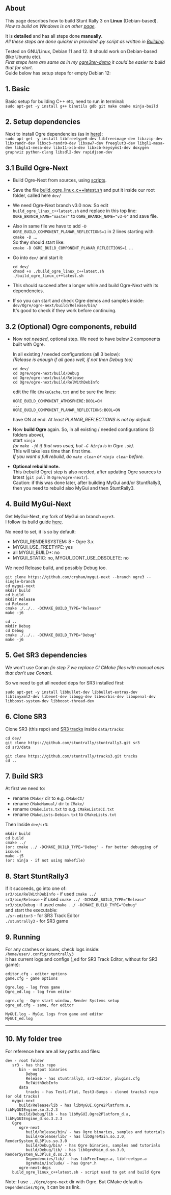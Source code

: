 ## About

This page describes how to build Stunt Rally 3 on **Linux** (Debian-based).  
_How to build on Windows is on other [page](BuildingVS.md)._  

It is **detailed** and has all steps done **manually**.  
_All these steps are done quicker in provided .py script as written in [Building](Building.md)._  

Tested on GNU/Linux, Debian 11 and 12. It should work on Debian-based (like Ubuntu etc).  
_First steps here are same as in my [ogre3ter-demo](https://github.com/cryham/ogre3ter-demo/) it could be easier to build that for start._  
Guide below has setup steps for empty Debian 12:  

## 1. Basic

Basic setup for building C++ etc, need to run in terminal:  
`sudo apt-get -y install g++ binutils gdb git make cmake ninja-build`

## 2. Setup dependencies

Next to install Ogre dependencies (as in [here](https://github.com/OGRECave/ogre-next#dependencies-linux)):  
`sudo apt-get -y install libfreetype6-dev libfreeimage-dev libzzip-dev libxrandr-dev libxcb-randr0-dev libxaw7-dev freeglut3-dev libgl1-mesa-dev libglu1-mesa-dev libx11-xcb-dev libxcb-keysyms1-dev doxygen graphviz python-clang libsdl2-dev rapidjson-dev`

## 3.1 Build Ogre-Next

- Build Ogre-Next from sources, using [scripts](https://github.com/OGRECave/ogre-next/tree/master/Scripts/BuildScripts/output).  

- Save the file [build_ogre_linux_c++latest.sh](https://raw.githubusercontent.com/OGRECave/ogre-next/master/Scripts/BuildScripts/output/build_ogre_linux_c%2B%2Blatest.sh) and put it inside our root folder, called here `dev/`

- We need Ogre-Next branch v3.0 now. So edit `build_ogre_linux_c++latest.sh` and replace in this top line:  
  `OGRE_BRANCH_NAME="master"` to `OGRE_BRANCH_NAME="v3-0"` and save file.

- Also in same file we have to add `-D OGRE_BUILD_COMPONENT_PLANAR_REFLECTIONS=1` 
  in 2 lines starting with `cmake -D `...  
  So they should start like:  
	`cmake -D OGRE_BUILD_COMPONENT_PLANAR_REFLECTIONS=1 `...

- Go into `dev/` and start it:  
  ```
  cd dev/
  chmod +x ./build_ogre_linux_c++latest.sh
  ./build_ogre_linux_c++latest.sh
  ```

- This should succeed after a longer while and build Ogre-Next with its dependencies.

- If so you can start and check Ogre demos and samples inside:  
  `dev/Ogre/ogre-next/build/Release/bin/`  
  It's good to check if they work before continuing.

## 3.2 (Optional) Ogre components, rebuild
- Now *not needed*, optional step. We need to have below 2 components built with Ogre.
  
  In all existing / needed configurations (all 3 below):  
  _(Release is enough if all goes well, if not then Debug too)_
  ```
  cd dev/
  cd Ogre/ogre-next/build/Debug
  cd Ogre/ogre-next/build/Release
  cd Ogre/ogre-next/build/RelWithDebInfo
  ```
  edit the file `CMakeCache.txt` and be sure the lines:
  ```
  OGRE_BUILD_COMPONENT_ATMOSPHERE:BOOL=ON
  ...
  OGRE_BUILD_COMPONENT_PLANAR_REFLECTIONS:BOOL=ON
  ```
  have ON at end. _At least PLANAR_REFLECTIONS is not by default._

- Now **build Ogre** again. So, in all existing / needed configurations (3 folders above),  
  start `ninja`  
  _(or `make -j6` if that was used, but `-G Ninja` is in Ogre `.sh`)._  
  This will take less time than first time.  
  _If you want a full rebuild, do `make clean` or `ninja clean` before._

- **Optional rebuild note.**  
  This (rebuild Ogre) step is also needed, after updating Ogre sources to latest (`git pull` in `Ogre/ogre-next/`).  
  Caution: if this was done later, after building MyGui and/or StuntRally3,  
  then you need to rebuild also MyGui and then StuntRally3.
 
## 4. Build MyGui-Next

Get MyGui-Next, my fork of MyGui on branch `ogre3`.  
I follow its build guide [here](https://github.com/cryham/mygui-next/tree/ogre3).  

No need to set, it is so by default:  
   - MYGUI_RENDERSYSTEM: 8 - Ogre 3.x
   - MYGUI_USE_FREETYPE: yes
   - all MYGUI_BUILD*: no
   - MYGUI_STATIC: no, MYGUI_DONT_USE_OBSOLETE: no

We need Release build, and possibly Debug too.  
```
git clone https://github.com/cryham/mygui-next --branch ogre3 --single-branch
cd mygui-next
mkdir build
cd build
mkdir Release
cd Release
cmake ./../.. -DCMAKE_BUILD_TYPE="Release"
make -j6

cd ..
mkdir Debug
cd Debug
cmake ./../.. -DCMAKE_BUILD_TYPE="Debug"
make -j6
```

## 5. Get SR3 dependencies

We won't use Conan _(in step 7 we replace CI CMake files with manual ones that don't use Conan)._

So we need to get all needed deps for SR3 installed first:

`sudo apt-get -y install libbullet-dev libbullet-extras-dev libtinyxml2-dev libenet-dev libogg-dev libvorbis-dev libopenal-dev libboost-system-dev libboost-thread-dev`


## 6. Clone SR3

Clone SR3 (this repo) and [SR3 tracks](https://github.com/stuntrally/tracks3) inside `data/tracks`:  
```
cd dev/
git clone https://github.com/stuntrally/stuntrally3.git sr3
cd sr3/data

git clone https://github.com/stuntrally/tracks3.git tracks
cd ..
```

## 7. Build SR3

At first we need to:
- rename `CMake/` dir to e.g. `CMakeCI/`
- rename `CMakeManual/` dir to `CMake/`
- rename `CMakeLists.txt` to e.g. `CMakeListsCI.txt`
- rename `CMakeLists-Debian.txt` to `CMakeLists.txt`

Then Inside `dev/sr3`:
```
mkdir build
cd build
cmake ../
(or: cmake ../ -DCMAKE_BUILD_TYPE="Debug" - for better debugging of issues)
make -j5
(or: ninja - if not using makefile)
```

## 8. Start StuntRally3

If it succeeds, go into one of:  
`sr3/bin/RelWithDebInfo` - if used `cmake ../`  
`sr3/bin/Release` - if used `cmake ../ -DCMAKE_BUILD_TYPE="Release"`  
`sr3/bin/Debug` - if used `cmake ../ -DCMAKE_BUILD_TYPE="Debug"`  
and start the executable:  
`./sr-editor3` - for SR3 Track Editor  
`./stuntrally3` - for SR3 game  

## 9. Running

For any crashes or issues, check logs inside:  
`/home/user/.config/stuntrally3`  
it has current logs and configs (_ed for SR3 Track Editor, without for SR3 game):
```
editor.cfg - editor options
game.cfg - game options

Ogre.log - log from game
Ogre_ed.log - log from editor

ogre.cfg - Ogre start window, Render Systems setup
ogre_ed.cfg - same, for editor

MyGUI.log - MyGui logs from game and editor
MyGUI_ed.log
```

----
## 10. My folder tree

For reference here are all key paths and files:
```
dev - root folder
   sr3 - has this repo
      bin - output binaries
         Debug
         Release - has stuntrally3, sr3-editor, plugins.cfg
         RelWithDebInfo
      data
         tracks - has Test1-Flat, Test3-Bumps - cloned tracks3 repo (or old tracks)
   mygui-next
      build/Release/lib - has libMyGUI.Ogre2Platform.a, libMyGUIEngine.so.3.2.3
      build/Debug/lib - has libMyGUI.Ogre2Platform_d.a, libMyGUIEngine_d.so.3.2.3
   Ogre
      ogre-next
         build/Release/bin/ - has Ogre binaries, samples and tutorials
         build/Release/lib/ - has libOgreMain.so.3.0, RenderSystem_GL3Plus.so.3.0
         build/Debug/bin/ - has Ogre binaries, samples and tutorials
         build/Debug/lib/ - has libOgreMain_d.so.3.0, RenderSystem_GL3Plus_d.so.3.0
         Dependencies/lib/ - has libFreeImage.a, libfreetype.a
         OgreMain/include/ - has Ogre*.h
      ogre-next-deps
   build_ogre_linux_c++latest.sh - script used to get and build Ogre

```
Note: I use `../Ogre/ogre-next` dir with Ogre. But CMake default is `Dependencies/Ogre`, it can be as link.
